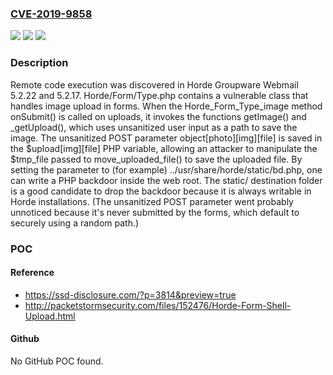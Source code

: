 ### [CVE-2019-9858](https://cve.mitre.org/cgi-bin/cvename.cgi?name=CVE-2019-9858)
![](https://img.shields.io/static/v1?label=Product&message=n%2Fa&color=blue)
![](https://img.shields.io/static/v1?label=Version&message=n%2Fa&color=blue)
![](https://img.shields.io/static/v1?label=Vulnerability&message=n%2Fa&color=brighgreen)

### Description

Remote code execution was discovered in Horde Groupware Webmail 5.2.22 and 5.2.17. Horde/Form/Type.php contains a vulnerable class that handles image upload in forms. When the Horde_Form_Type_image method onSubmit() is called on uploads, it invokes the functions getImage() and _getUpload(), which uses unsanitized user input as a path to save the image. The unsanitized POST parameter object[photo][img][file] is saved in the $upload[img][file] PHP variable, allowing an attacker to manipulate the $tmp_file passed to move_uploaded_file() to save the uploaded file. By setting the parameter to (for example) ../usr/share/horde/static/bd.php, one can write a PHP backdoor inside the web root. The static/ destination folder is a good candidate to drop the backdoor because it is always writable in Horde installations. (The unsanitized POST parameter went probably unnoticed because it's never submitted by the forms, which default to securely using a random path.)

### POC

#### Reference
- https://ssd-disclosure.com/?p=3814&preview=true
- http://packetstormsecurity.com/files/152476/Horde-Form-Shell-Upload.html

#### Github
No GitHub POC found.

